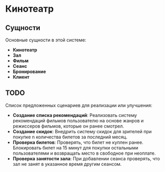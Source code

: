 # Кинотеатр

## Сущности

Основные сущности в этой системе:

- **Кинотеатр**
- **Зал**
- **Фильм**
- **Сеанс**
- **Бронирование**
- **Клиент**


## TODO

Список предложенных сценариев для реализации или улучшения:

- **Создание списка рекомендаций**: Реализовать систему рекомендаций фильмов пользователю на основе жанров и режиссеров фильмов, которые он ранее смотрел.
- **Создание скидок**: Внедрить систему скидок для зрителей при покупке n количества билетов за последний месяц.
- **Проверка билетов**: Проверять, что билет не куплен ранее. Блокировать билет на 15 минут для покупки остальными пользователями и возвращать место в свободное при неоплате.
- **Проверка занятости зала**: При добавлении сеанса проверять, что зал не занят в указанное время другим сеансом.

